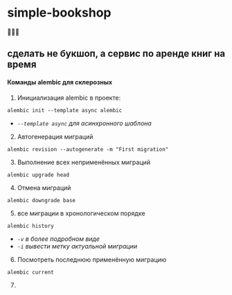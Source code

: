 # simple-bookshop
🐛🍫💘

## сделать не букшоп, а сервис по аренде книг на время

#### Команды alembic для склерозных

1. Инициализация alembic в проекте:

```alembic init --template async alembic```

* *`--template async` для асинхронного шаблона*

2. Автогенерация миграций

```alembic revision --autogenerate -m "First migration"```

3. Выполнение всех неприменённых миграций

```alembic upgrade head```

4. Отмена миграций

```alembic downgrade base```

5. все миграции в хронологическом порядке

```alembic history```

* *`-v` в более подробном виде*
* *`-i` вывести метку актуальной миграции*

6. Посмотреть последнюю применённую миграцию

```alembic current```

7. 